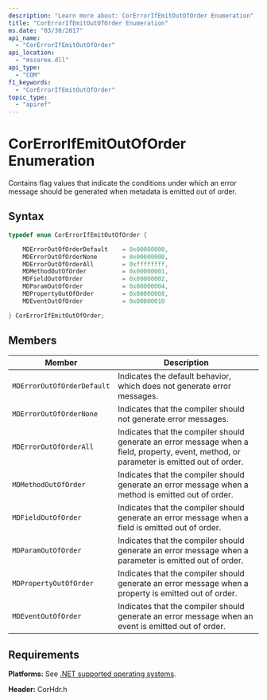 ```yaml
---
description: "Learn more about: CorErrorIfEmitOutOfOrder Enumeration"
title: "CorErrorIfEmitOutOfOrder Enumeration"
ms.date: "03/30/2017"
api_name:
  - "CorErrorIfEmitOutOfOrder"
api_location:
  - "mscoree.dll"
api_type:
  - "COM"
f1_keywords:
  - "CorErrorIfEmitOutOfOrder"
topic_type:
  - "apiref"
---
```

# CorErrorIfEmitOutOfOrder Enumeration

Contains flag values that indicate the conditions under which an error message should be generated when metadata is emitted out of order.

## Syntax

```cpp
typedef enum CorErrorIfEmitOutOfOrder {

    MDErrorOutOfOrderDefault    = 0x00000000,
    MDErrorOutOfOrderNone       = 0x00000000,
    MDErrorOutOfOrderAll        = 0xffffffff,
    MDMethodOutOfOrder          = 0x00000001,
    MDFieldOutOfOrder           = 0x00000002,
    MDParamOutOfOrder           = 0x00000004,
    MDPropertyOutOfOrder        = 0x00000008,
    MDEventOutOfOrder           = 0x00000010

} CorErrorIfEmitOutOfOrder;
```

## Members

| Member | Description |
|------------|-----------------|
| `MDErrorOutOfOrderDefault` | Indicates the default behavior, which does not generate error messages. |
| `MDErrorOutOfOrderNone` | Indicates that the compiler should not generate error messages. |
| `MDErrorOutOfOrderAll` | Indicates that the compiler should generate an error message when a field, property, event, method, or parameter is emitted out of order. |
| `MDMethodOutOfOrder` | Indicates that the compiler should generate an error message when a method is emitted out of order. |
| `MDFieldOutOfOrder` | Indicates that the compiler should generate an error message when a field is emitted out of order. |
| `MDParamOutOfOrder` | Indicates that the compiler should generate an error message when a parameter is emitted out of order. |
| `MDPropertyOutOfOrder` | Indicates that the compiler should generate an error message when a property is emitted out of order. |
| `MDEventOutOfOrder` | Indicates that the compiler should generate an error message when an event is emitted out of order. |

## Requirements

 **Platforms:** See [.NET supported operating systems](https://github.com/dotnet/core/blob/main/os-lifecycle-policy.md).

 **Header:** CorHdr.h
